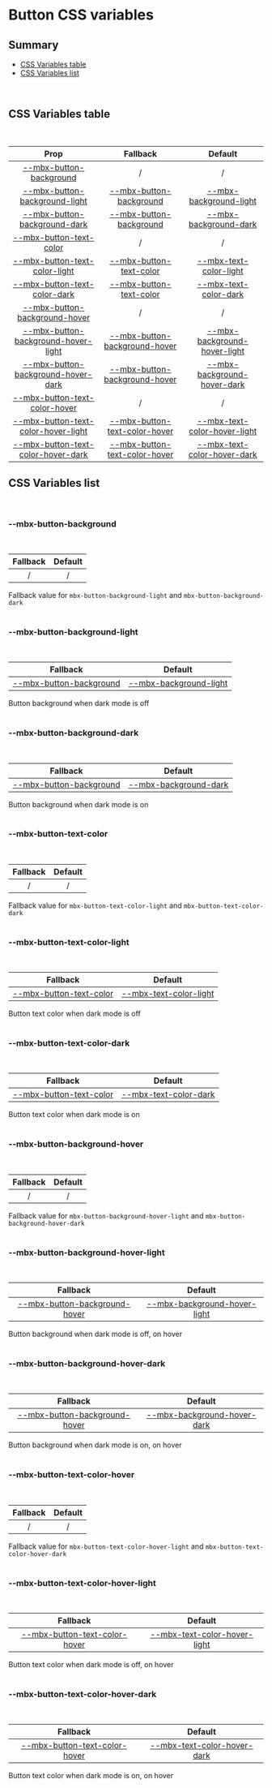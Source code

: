 # Button CSS variables

## Summary

- [CSS Variables table](#css-variables-table)
- [CSS Variables list](#css-variables-list)

<br>

## CSS Variables table

<br>

| <div style='text-align:center;margin:auto;'>Prop</div>                                                                       | <div style='text-align:center;margin:auto;'>Fallback</div>                                                        | <div style='text-align:center;margin:auto;'>Default</div>                                                                              |
| ---------------------------------------------------------------------------------------------------------------------------- | ----------------------------------------------------------------------------------------------------------------- | -------------------------------------------------------------------------------------------------------------------------------------- |
| <div style='text-align:center;margin:auto;'>[--mbx-button-background](#-mbx-button-background)</div>                         | <div style='text-align:center;margin:auto;'>/</div>                                                               | <div style='text-align:center;margin:auto;'>/</div>                                                                                    |
| <div style='text-align:center;margin:auto;'>[--mbx-button-background-light](#-mbx-button-background-light)</div>             | <div style='text-align:center;margin:auto;'>[--mbx-button-background](#--mbx-button-background)</div>             | <div style='text-align:center;margin:auto;'>[--mbx-background-light](../../global/css-vars.md#-mbx-background-light)</div>             |
| <div style='text-align:center;margin:auto;'>[--mbx-button-background-dark](#-mbx-button-background-dark)</div>               | <div style='text-align:center;margin:auto;'>[--mbx-button-background](#--mbx-button-background)</div>             | <div style='text-align:center;margin:auto;'>[--mbx-background-dark](../../global/css-vars.md#-mbx-background-dark)</div>               |
| <div style='text-align:center;margin:auto;'>[--mbx-button-text-color](#-mbx-button-text-color)</div>                         | <div style='text-align:center;margin:auto;'>/</div>                                                               | <div style='text-align:center;margin:auto;'>/</div>                                                                                    |
| <div style='text-align:center;margin:auto;'>[--mbx-button-text-color-light](#-mbx-button-text-color-light)</div>             | <div style='text-align:center;margin:auto;'>[--mbx-button-text-color](#--mbx-button-text-color)</div>             | <div style='text-align:center;margin:auto;'>[--mbx-text-color-light](../../global/css-vars.md#-mbx-text-color-light)</div>             |
| <div style='text-align:center;margin:auto;'>[--mbx-button-text-color-dark](#-mbx-button-text-color-dark)</div>               | <div style='text-align:center;margin:auto;'>[--mbx-button-text-color](#--mbx-button-text-color)</div>             | <div style='text-align:center;margin:auto;'>[--mbx-text-color-dark](../../global/css-vars.md#-mbx-text-color-dark)</div>               |
| <div style='text-align:center;margin:auto;'>[--mbx-button-background-hover](#-mbx-button-background-hover)</div>             | <div style='text-align:center;margin:auto;'>/</div>                                                               | <div style='text-align:center;margin:auto;'>/</div>                                                                                    |
| <div style='text-align:center;margin:auto;'>[--mbx-button-background-hover-light](#-mbx-button-background-hover-light)</div> | <div style='text-align:center;margin:auto;'>[--mbx-button-background-hover](#--mbx-button-background-hover)</div> | <div style='text-align:center;margin:auto;'>[--mbx-background-hover-light](../../global/css-vars.md#-mbx-background-hover-light)</div> |
| <div style='text-align:center;margin:auto;'>[--mbx-button-background-hover-dark](#-mbx-button-background-hover-dark)</div>   | <div style='text-align:center;margin:auto;'>[--mbx-button-background-hover](#--mbx-button-background-hover)</div> | <div style='text-align:center;margin:auto;'>[--mbx-background-hover-dark](../../global/css-vars.md#-mbx-background-hover-dark)</div>   |
| <div style='text-align:center;margin:auto;'>[--mbx-button-text-color-hover](#-mbx-button-text-color-hover)</div>             | <div style='text-align:center;margin:auto;'>/</div>                                                               | <div style='text-align:center;margin:auto;'>/</div>                                                                                    |
| <div style='text-align:center;margin:auto;'>[--mbx-button-text-color-hover-light](#-mbx-button-text-color-hover-light)</div> | <div style='text-align:center;margin:auto;'>[--mbx-button-text-color-hover](#--mbx-button-text-color-hover)</div> | <div style='text-align:center;margin:auto;'>[--mbx-text-color-hover-light](../../global/css-vars.md#-mbx-text-color-hover-light)</div> |
| <div style='text-align:center;margin:auto;'>[--mbx-button-text-color-hover-dark](#-mbx-button-text-color-hover-dark)</div>   | <div style='text-align:center;margin:auto;'>[--mbx-button-text-color-hover](#--mbx-button-text-color-hover)</div> | <div style='text-align:center;margin:auto;'>[--mbx-text-color-hover-dark](../../global/css-vars.md#-mbx-text-color-hover-dark)</div>   |

## CSS Variables list

<br>

### --mbx-button-background

<br>

| <div style='text-align:center;margin:auto;'>Fallback</div> | <div style='text-align:center;margin:auto;'>Default</div> |
| ---------------------------------------------------------- | --------------------------------------------------------- |
| <div style='text-align:center;margin:auto;'>/</div>        | <div style='text-align:center;margin:auto;'>/</div>       |

Fallback value for `mbx-button-background-light` and `mbx-button-background-dark`<br><br>

### --mbx-button-background-light

<br>

| <div style='text-align:center;margin:auto;'>Fallback</div>                                            | <div style='text-align:center;margin:auto;'>Default</div>                                                                  |
| ----------------------------------------------------------------------------------------------------- | -------------------------------------------------------------------------------------------------------------------------- |
| <div style='text-align:center;margin:auto;'>[--mbx-button-background](#--mbx-button-background)</div> | <div style='text-align:center;margin:auto;'>[--mbx-background-light](../../global/css-vars.md#-mbx-background-light)</div> |

Button background when dark mode is off<br><br>

### --mbx-button-background-dark

<br>

| <div style='text-align:center;margin:auto;'>Fallback</div>                                            | <div style='text-align:center;margin:auto;'>Default</div>                                                                |
| ----------------------------------------------------------------------------------------------------- | ------------------------------------------------------------------------------------------------------------------------ |
| <div style='text-align:center;margin:auto;'>[--mbx-button-background](#--mbx-button-background)</div> | <div style='text-align:center;margin:auto;'>[--mbx-background-dark](../../global/css-vars.md#-mbx-background-dark)</div> |

Button background when dark mode is on<br><br>

### --mbx-button-text-color

<br>

| <div style='text-align:center;margin:auto;'>Fallback</div> | <div style='text-align:center;margin:auto;'>Default</div> |
| ---------------------------------------------------------- | --------------------------------------------------------- |
| <div style='text-align:center;margin:auto;'>/</div>        | <div style='text-align:center;margin:auto;'>/</div>       |

Fallback value for `mbx-button-text-color-light` and `mbx-button-text-color-dark`<br><br>

### --mbx-button-text-color-light

<br>

| <div style='text-align:center;margin:auto;'>Fallback</div>                                            | <div style='text-align:center;margin:auto;'>Default</div>                                                                  |
| ----------------------------------------------------------------------------------------------------- | -------------------------------------------------------------------------------------------------------------------------- |
| <div style='text-align:center;margin:auto;'>[--mbx-button-text-color](#--mbx-button-text-color)</div> | <div style='text-align:center;margin:auto;'>[--mbx-text-color-light](../../global/css-vars.md#-mbx-text-color-light)</div> |

Button text color when dark mode is off<br><br>

### --mbx-button-text-color-dark

<br>

| <div style='text-align:center;margin:auto;'>Fallback</div>                                            | <div style='text-align:center;margin:auto;'>Default</div>                                                                |
| ----------------------------------------------------------------------------------------------------- | ------------------------------------------------------------------------------------------------------------------------ |
| <div style='text-align:center;margin:auto;'>[--mbx-button-text-color](#--mbx-button-text-color)</div> | <div style='text-align:center;margin:auto;'>[--mbx-text-color-dark](../../global/css-vars.md#-mbx-text-color-dark)</div> |

Button text color when dark mode is on<br><br>

### --mbx-button-background-hover

<br>

| <div style='text-align:center;margin:auto;'>Fallback</div> | <div style='text-align:center;margin:auto;'>Default</div> |
| ---------------------------------------------------------- | --------------------------------------------------------- |
| <div style='text-align:center;margin:auto;'>/</div>        | <div style='text-align:center;margin:auto;'>/</div>       |

Fallback value for `mbx-button-background-hover-light` and `mbx-button-background-hover-dark`<br><br>

### --mbx-button-background-hover-light

<br>

| <div style='text-align:center;margin:auto;'>Fallback</div>                                                        | <div style='text-align:center;margin:auto;'>Default</div>                                                                              |
| ----------------------------------------------------------------------------------------------------------------- | -------------------------------------------------------------------------------------------------------------------------------------- |
| <div style='text-align:center;margin:auto;'>[--mbx-button-background-hover](#--mbx-button-background-hover)</div> | <div style='text-align:center;margin:auto;'>[--mbx-background-hover-light](../../global/css-vars.md#-mbx-background-hover-light)</div> |

Button background when dark mode is off, on hover<br><br>

### --mbx-button-background-hover-dark

<br>

| <div style='text-align:center;margin:auto;'>Fallback</div>                                                        | <div style='text-align:center;margin:auto;'>Default</div>                                                                            |
| ----------------------------------------------------------------------------------------------------------------- | ------------------------------------------------------------------------------------------------------------------------------------ |
| <div style='text-align:center;margin:auto;'>[--mbx-button-background-hover](#--mbx-button-background-hover)</div> | <div style='text-align:center;margin:auto;'>[--mbx-background-hover-dark](../../global/css-vars.md#-mbx-background-hover-dark)</div> |

Button background when dark mode is on, on hover<br><br>

### --mbx-button-text-color-hover

<br>

| <div style='text-align:center;margin:auto;'>Fallback</div> | <div style='text-align:center;margin:auto;'>Default</div> |
| ---------------------------------------------------------- | --------------------------------------------------------- |
| <div style='text-align:center;margin:auto;'>/</div>        | <div style='text-align:center;margin:auto;'>/</div>       |

Fallback value for `mbx-button-text-color-hover-light` and `mbx-button-text-color-hover-dark`<br><br>

### --mbx-button-text-color-hover-light

<br>

| <div style='text-align:center;margin:auto;'>Fallback</div>                                                        | <div style='text-align:center;margin:auto;'>Default</div>                                                                              |
| ----------------------------------------------------------------------------------------------------------------- | -------------------------------------------------------------------------------------------------------------------------------------- |
| <div style='text-align:center;margin:auto;'>[--mbx-button-text-color-hover](#--mbx-button-text-color-hover)</div> | <div style='text-align:center;margin:auto;'>[--mbx-text-color-hover-light](../../global/css-vars.md#-mbx-text-color-hover-light)</div> |

Button text color when dark mode is off, on hover<br><br>

### --mbx-button-text-color-hover-dark

<br>

| <div style='text-align:center;margin:auto;'>Fallback</div>                                                        | <div style='text-align:center;margin:auto;'>Default</div>                                                                            |
| ----------------------------------------------------------------------------------------------------------------- | ------------------------------------------------------------------------------------------------------------------------------------ |
| <div style='text-align:center;margin:auto;'>[--mbx-button-text-color-hover](#--mbx-button-text-color-hover)</div> | <div style='text-align:center;margin:auto;'>[--mbx-text-color-hover-dark](../../global/css-vars.md#-mbx-text-color-hover-dark)</div> |

Button text color when dark mode is on, on hover<br><br>
